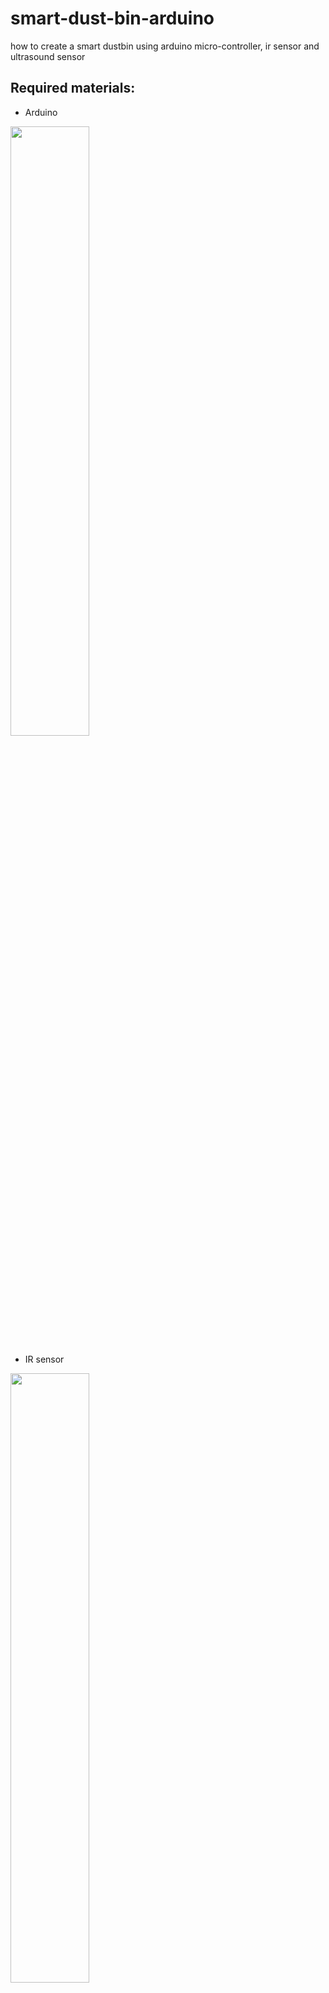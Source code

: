 # smart-dust-bin-arduino
how to create a smart dustbin using arduino micro-controller, ir sensor and ultrasound sensor 

## Required materials:
- Arduino

<img src="https://github.com/AAKASH-2207/smart-dust-bin-arduino/assets/90674945/ebb235c6-e945-40a4-82b0-fe2395687fab" width=50% height=50%>

- IR sensor

<img src="https://github.com/AAKASH-2207/smart-dust-bin-arduino/assets/90674945/5d757890-dd31-4d3e-af73-8d8a0d366408" width=50% height=50%>

- ultrasound sensor (HC SR04)

<img src="https://github.com/AAKASH-2207/smart-dust-bin-arduino/assets/90674945/ffab6ded-248f-4c08-bf9b-433cccab39d7" width=50% height=50%>

- Jumper wires

